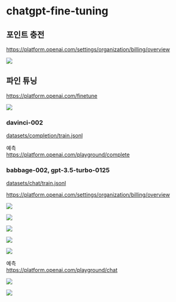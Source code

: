 # chatgpt-fine-tuning

## 포인트 충전

https://platform.openai.com/settings/organization/billing/overview

![](attach_files/1.png?raw=true)

## 파인 튜닝

https://platform.openai.com/finetune

![](attach_files/1.png?raw=true)

### davinci-002

[datasets/completion/train.jsonl](datasets/completion/train.jsonl)

예측  
https://platform.openai.com/playground/complete

### babbage-002, gpt-3.5-turbo-0125

[datasets/chat/train.jsonl](datasets/chat/train.jsonl)

https://platform.openai.com/settings/organization/billing/overview

![](attach_files/2.png?raw=true)

![](attach_files/3.png?raw=true)

![](attach_files/4.png?raw=true)

![](attach_files/5.png?raw=true)

![](attach_files/6.png?raw=true)

예측  
https://platform.openai.com/playground/chat

![](attach_files/7.png?raw=true)

![](attach_files/8.png?raw=true)
